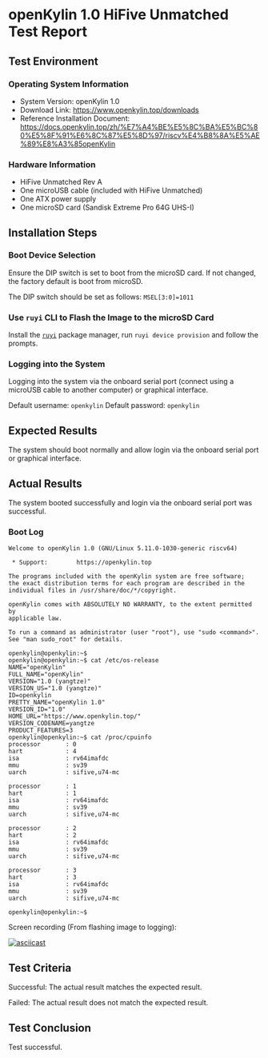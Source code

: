 # openKylin 1.0 HiFive Unmatched Test Report

## Test Environment

### Operating System Information

- System Version: openKylin 1.0
- Download Link: https://www.openkylin.top/downloads
- Reference Installation Document: https://docs.openkylin.top/zh/%E7%A4%BE%E5%8C%BA%E5%BC%80%E5%8F%91%E6%8C%87%E5%8D%97/riscv%E4%B8%8A%E5%AE%89%E8%A3%85openKylin

### Hardware Information

- HiFive Unmatched Rev A
- One microUSB cable (included with HiFive Unmatched)
- One ATX power supply
- One microSD card (Sandisk Extreme Pro 64G UHS-I)

## Installation Steps

### Boot Device Selection

Ensure the DIP switch is set to boot from the microSD card. If not changed, the factory default is boot from microSD.

The DIP switch should be set as follows: `MSEL[3:0]=1011`

### Use `ruyi` CLI to Flash the Image to the microSD Card

Install the [`ruyi`](https://github.com/ruyisdk/ruyi) package manager, run `ruyi device provision` and follow the prompts.

### Logging into the System

Logging into the system via the onboard serial port (connect using a microUSB cable to another computer) or graphical interface.

Default username: `openkylin`
Default password: `openkylin`

## Expected Results

The system should boot normally and allow login via the onboard serial port or graphical interface.

## Actual Results

The system booted successfully and login via the onboard serial port was successful.

### Boot Log

```log
Welcome to openKylin 1.0 (GNU/Linux 5.11.0-1030-generic riscv64)                                                      
                                                                                                                      
 * Support:        https://openkylin.top                                                                              
                                                                                                                      
The programs included with the openKylin system are free software;                                                    
the exact distribution terms for each program are described in the                                                    
individual files in /usr/share/doc/*/copyright.                                                                       
                                                                                                                      
openKylin comes with ABSOLUTELY NO WARRANTY, to the extent permitted by                                               
applicable law.                                                                                                       
                                                                                                                      
To run a command as administrator (user "root"), use "sudo <command>".                                                
See "man sudo_root" for details.                                                                                      
                                                                                                                      
openkylin@openkylin:~$                                                                                                
openkylin@openkylin:~$ cat /etc/os-release                                                                            
NAME="openKylin"                                                                                                      
FULL_NAME="openKylin"                                                                                                 
VERSION="1.0 (yangtze)"                                                                                               
VERSION_US="1.0 (yangtze)"                                                                                            
ID=openkylin                                                                                                          
PRETTY_NAME="openKylin 1.0"                                                                                           
VERSION_ID="1.0"                                                                                                      
HOME_URL="https://www.openkylin.top/"                                                                                 
VERSION_CODENAME=yangtze                                                                                              
PRODUCT_FEATURES=3                                                                                                    
openkylin@openkylin:~$ cat /proc/cpuinfo                                                                              
processor       : 0                                                                                                   
hart            : 4                                                                                                   
isa             : rv64imafdc                                                                                          
mmu             : sv39                                                                                                
uarch           : sifive,u74-mc                                                                                       
                                                                                                                      
processor       : 1                                                                                                   
hart            : 1                                                                                                   
isa             : rv64imafdc                                                                                          
mmu             : sv39                                                                                                
uarch           : sifive,u74-mc                                                                                       
                                                                                                                      
processor       : 2                                                                                                   
hart            : 2                                                                                                   
isa             : rv64imafdc                                                                                          
mmu             : sv39                                                                                                
uarch           : sifive,u74-mc                                                                                       
                                                                                                                      
processor       : 3                                                                                                   
hart            : 3                                                                                                   
isa             : rv64imafdc                                                                                          
mmu             : sv39                                                                                                
uarch           : sifive,u74-mc                                                                                       
                                                                                                                      
openkylin@openkylin:~$ 
```

Screen recording (From flashing image to logging):

[![asciicast](https://asciinema.org/a/Wgz7wgCph6BhEQpEskH4LDMd4.svg)](https://asciinema.org/a/Wgz7wgCph6BhEQpEskH4LDMd4)

## Test Criteria

Successful: The actual result matches the expected result.

Failed: The actual result does not match the expected result.

## Test Conclusion

Test successful.
